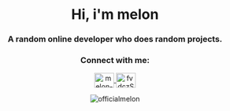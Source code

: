 <h1 align="center">Hi, i'm melon</h1>
<h3 align="center">A random online developer who does random projects.</h3>

<h3 align="center">Connect with me:</h3>
<p align="center">
  <a href="https://www.youtube.com/@melon-fruit" target="blank">
    <img align="center" src="https://raw.githubusercontent.com/rahuldkjain/github-profile-readme-generator/master/src/images/icons/Social/youtube.svg" alt="melon-fruit" height="30" width="40" />
  </a>
  <a href="https://discord.gg/fvdczSpJ" target="blank">
    <img align="center" src="https://raw.githubusercontent.com/rahuldkjain/github-profile-readme-generator/master/src/images/icons/Social/discord.svg" alt="fvdczSpJ" height="30" width="40" />
  </a>
</p>

<p align="center">
  <img src="https://github-readme-stats.vercel.app/api?username=officialmelon&show_icons=true&locale=en" alt="officialmelon" />
</p>
